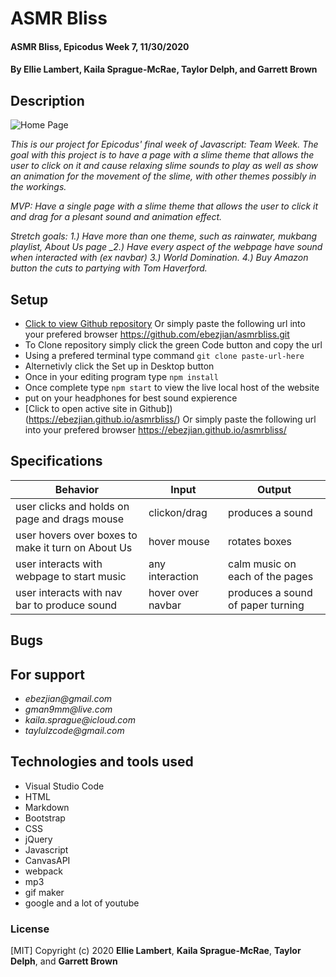# **ASMR Bliss**

#### ASMR Bliss, Epicodus Week 7, 11/30/2020

#### **By Ellie Lambert**, **Kaila Sprague-McRae**, **Taylor Delph**, and **Garrett Brown**

## Description

![Home Page](https://media.giphy.com/media/htTOGrkU6FpYbW4LqS/giphy.gif)

_This is our project for Epicodus' final week of Javascript: Team Week. The goal with this project is to have a page with a slime theme that allows the user to click on it and cause relaxing slime sounds to play as well as show an animation for the movement of the slime, with other themes possibly in the workings._

_MVP: Have a single page with a slime theme that allows the user to click it and drag for a plesant sound and animation effect._

_Stretch goals:_
_1.) Have more than one theme, such as rainwater, mukbang playlist, About Us page
\_2.) Have every aspect of the webpage have sound when interacted with (ex navbar)_
_3.) World Domination._
_4.) Buy Amazon button the cuts to partying with Tom Haverford._

## Setup

- [Click to view Github repository](https://github.com/ebezjian/asmrbliss.git) Or simply paste the following url into your prefered browser https://github.com/ebezjian/asmrbliss.git
- To Clone repository simply click the green Code button and copy the url
- Using a prefered terminal type command `git clone paste-url-here`
- Alternetivly click the Set up in Desktop button
- Once in your editing program type `npm install`
- Once complete type `npm start` to view the live local host of the website
- put on your headphones for best sound expierence
- [Click to open active site in Github]) (https://ebezjian.github.io/asmrbliss/) Or simply paste the following url into your prefered browser https://ebezjian.github.io/asmrbliss/

## Specifications

| Behavior                                           | Input             | Output                            |
| -------------------------------------------------- | ----------------- | --------------------------------- |
| user clicks and holds on page and drags mouse      | clickon/drag      | produces a sound                  |
| user hovers over boxes to make it turn on About Us | hover mouse       | rotates boxes                     |
| user interacts with webpage to start music         | any interaction   | calm music on each of the pages   |
| user interacts with nav bar to produce sound       | hover over navbar | produces a sound of paper turning |

## Bugs

## For support

- _ebezjian@gmail.com_
- _gman9mm@live.com_
- _kaila.sprague@icloud.com_
- _taylulzcode@gmail.com_

## Technologies and tools used

- Visual Studio Code
- HTML
- Markdown
- Bootstrap
- CSS
- jQuery
- Javascript
- CanvasAPI
- webpack
- mp3
- gif maker
- google and a lot of youtube

### License

[MIT] Copyright (c) 2020 **Ellie Lambert**, **Kaila Sprague-McRae**, **Taylor Delph**, and **Garrett Brown**
